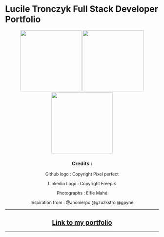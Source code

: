 # Lucile Tronczyk Full Stack Developer Portfolio
<div align="center">
 <img src="https://res.cloudinary.com/dsioshcio/image/upload/v1679502477/Screenshot_2023-03-22_at_09.27.25_mgx0fs.png" height="200px"/>
  <img src="https://res.cloudinary.com/dsioshcio/image/upload/v1679502748/Screenshot_2023-03-22_at_09.32.02_inlhbt.png" height="200px"/>
   <img src="https://res.cloudinary.com/dsioshcio/image/upload/v1679502484/Screenshot_2023-03-22_at_09.27.03_ojgo5y.png" height="200px"/>
<div>

### Credits :


Github logo : Copyright Pixel perfect

Linkedin Logo : Copyright Freepik

Photographs : Elfie Mahé

Inspiration from : @Jhonierpc @gzuzkstro @gpyne

---


## [Link to my portfolio](https://lucile-tech.com/)

---
